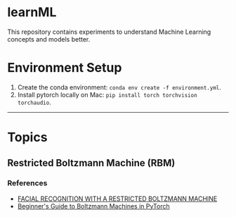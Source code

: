 # learnML
This repository contains experiments to understand Machine Learning concepts and models better.

# Environment Setup
1. Create the conda environment: `conda env create -f environment.yml`.
2. Install pytorch locally on Mac: `pip install torch torchvision torchaudio`.

------------------------------

# Topics

## Restricted Boltzmann Machine (RBM)

### References
- [FACIAL RECOGNITION WITH A RESTRICTED BOLTZMANN MACHINE](https://www.gregcondit.com/projects/rbm)
- [Beginner's Guide to Boltzmann Machines in PyTorch](https://blog.paperspace.com/beginners-guide-to-boltzmann-machines-pytorch/)




